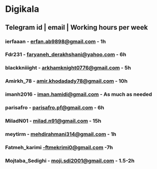 # Digikala

## Telegram id | email | Working hours per week

### ierfaaan - erfan.ab9898@gmail.com - 1h
### Fdr231 - faryaneh_derakhshani@yahoo.com -  6h
### blackkniiight - arkhamknight0776@gmail.com - 5h
### Amirkh_78 - amir.khodadady78@gmail.com - 10h
### imanh2016 - iman.hamidi@gmail.com - As much as needed
### parisafro - parisafro.pf@gmail.com - 6h
### MiladN01 - milad.n91@gmail.com - 15h
### meytirm - mehdirahmani314@gmail.com - 1h
### Fatmeh_karimi -ftmekrimi0@gmail.com -7h
### Mojtaba_Sedighi - moji.sdi2001@gmail.com - 1.5-2h